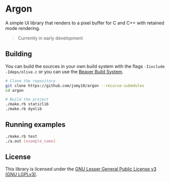 # Argon

A simple UI library that renders to a pixel buffer for C and C++ with retained
mode rendering.

> Currently in early development

## Building

You can build the sources in your own build system with the flags `-Iinclude -Ideps/olive.c`
or you can use the [Beaver Build System](https://github.com/jomy10/beaver).

```sh
# Clone the repository
git clone https://github.com/jomy10/argon --recurse-submdules
cd argon

# Build the project
./make.rb staticlib
./make.rb dynlib
```

## Running examples

```sh
./make.rb test
./a.out [example_name]
```

## License

This library is licensed under the [GNU Lesser General Public License v3 (GNU LGPLv3)](COPYING.LESSER).


